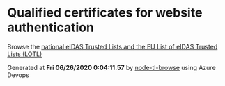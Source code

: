 # Qualified certificates for website authentication 
 Browse the [national eIDAS Trusted Lists and the EU List of eIDAS Trusted Lists (LOTL)](https://webgate.ec.europa.eu/tl-browser/#/) 
 
 
Generated at **Fri 06/26/2020  0:04:11.57** by [node-tl-browse](https://github.com/ymedlop/node-tl-browser) using Azure Devops 

